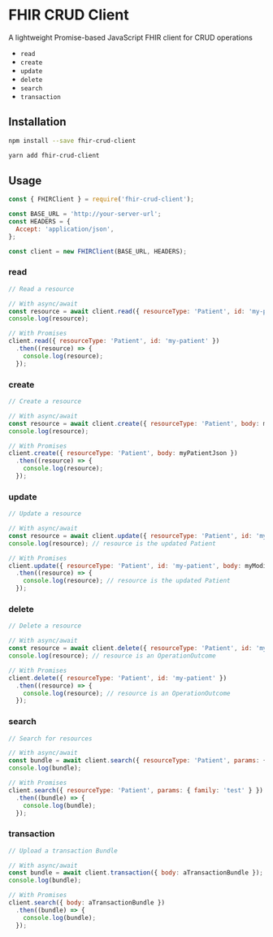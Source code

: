 # FHIR CRUD Client

A lightweight Promise-based JavaScript FHIR client for CRUD operations

* `read`
* `create`
* `update`
* `delete`
* `search`
* `transaction`

## Installation

``` bash
npm install --save fhir-crud-client
```

``` bash
yarn add fhir-crud-client
```

## Usage

``` JavaScript
const { FHIRClient } = require('fhir-crud-client');

const BASE_URL = 'http://your-server-url';
const HEADERS = {
  Accept: 'application/json',
};

const client = new FHIRClient(BASE_URL, HEADERS);
```

### read

``` JavaScript
// Read a resource

// With async/await
const resource = await client.read({ resourceType: 'Patient', id: 'my-patient' });
console.log(resource);

// With Promises
client.read({ resourceType: 'Patient', id: 'my-patient' })
  .then((resource) => {
    console.log(resource);
  });
```
### create

``` JavaScript
// Create a resource

// With async/await
const resource = await client.create({ resourceType: 'Patient', body: myPatientJson });
console.log(resource);

// With Promises
client.create({ resourceType: 'Patient', body: myPatientJson })
  .then((resource) => {
    console.log(resource);
  });
```

### update

``` JavaScript
// Update a resource

// With async/await
const resource = await client.update({ resourceType: 'Patient', id: 'my-patient', body: myModifiedPatient });
console.log(resource); // resource is the updated Patient

// With Promises
client.update({ resourceType: 'Patient', id: 'my-patient', body: myModifiedPatient })
  .then((resource) => {
    console.log(resource); // resource is the updated Patient
  });
```

### delete

``` JavaScript
// Delete a resource

// With async/await
const resource = await client.delete({ resourceType: 'Patient', id: 'my-patient' });
console.log(resource); // resource is an OperationOutcome

// With Promises
client.delete({ resourceType: 'Patient', id: 'my-patient' })
  .then((resource) => {
    console.log(resource); // resource is an OperationOutcome
  });
```

### search

``` JavaScript
// Search for resources

// With async/await
const bundle = await client.search({ resourceType: 'Patient', params: { family: 'test' } });
console.log(bundle);

// With Promises
client.search({ resourceType: 'Patient', params: { family: 'test' } })
  .then((bundle) => {
    console.log(bundle);
  });
```

### transaction

``` JavaScript
// Upload a transaction Bundle

// With async/await
const bundle = await client.transaction({ body: aTransactionBundle });
console.log(bundle);

// With Promises
client.search({ body: aTransactionBundle })
  .then((bundle) => {
    console.log(bundle);
  });
```

